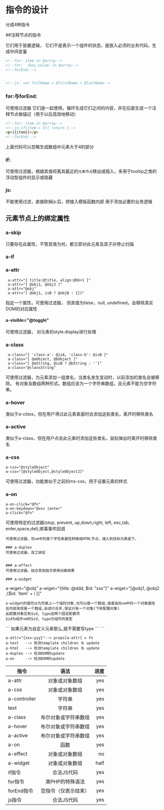 指令的设计
==========

分成4种指令

##注释节点的指令

它们用于放置逻辑， 它们不是表示一个组件的状态，是嵌入必须的业务代码，生成中间变量

```html
<!--for: item in @array-->
<!--for: （key,value）in @array-->
<!--forEnd:-->


<!--js: var fullName = @firstName + @lastName-->

```
### for:与forEnd:
可使用过滤器 它们是一起使用，循环生成它们之间的内容，并在后面生成一个注释节点做锚记（用于以后高效地移动）

```html
<!--for: item in @array-->
<!--js:if(item > 5){ return }-->
<p>{{item}}</p>
<!--forEnd:-->
```

上面代码可以忽略生成数组中元素大于4的部分

### if:
可使用过滤器，根据其值将离其最近的`元素节点`移出或插入，多用于tooltip之类的浮动型组件的显示或隐藏

### js:
不能使用过滤，直接砍掉js:后，拼接入模板函数内部
用于添加必要的业务逻辑


## 元素节点上的绑定属性

### a-skip
只要存在此属性，不管其值为何，都立即对此元素及其子孙停止扫描


### a-if


### a-attr
```
 a-attr="{ title:@title, align:@bb+1 }"
 a-attr="[ @obj1, @obj2 ]"
 a-attr="@obj"
 a-attr="[ @obj1, isB ? @objB : {}]"
```
指定一个属性，可使用过滤器， 但其值为false，null, undefined，会移除真实DOM的对应属性

#### a-visible="@toggle"
可使用过滤器， 对元素的style.display进行处理

### a-class
```
 a-class="{ 'class-a': @isA, 'class-b': @isB }"
 a-class="[ @aObject, @bObject ]"
 a-class="[ @aString, @isB ? @bString : '']"
 a-class="@classString"
```
可使用过滤器，为元素添加一组类名，当类名发生变动时，以前添加的类名会被移除。 有对象及数组两种形式。数组应该为一个字符串数组，且元素不能为空字符串。

### a-hover
类似于*a-class*，但在用户滑过此元素表面时会添加这些类名，离开时移除类名

### a-active

类似于a-class，但在用户点击此元素时添加这些类名，鼠标弹出时离开时移除类名

### a-css
```
a-css="@styleObject"
a-css="[@styleObject,@styleObject2]"
```
可使用过滤器，功能类似于之前的ms-css，用于设置元素的样式

### a-on
```
a-on-click="@fn"
a-on-keydown="@xxx |enter"
a-click="@fn"
```
可使用特定的过滤器(stop, prevent, up,down,right, left, esc,tab, enter,space,del),绑事事件回调

```
可使用过滤器，将vm中的某个字任串属性转换成HTML节点，插入到目标元素底下，

### a-duplex
可使用过滤器，双工绑定


### a-effect
可使用过滤器，结合其他指令使用动画效果

### a-widget
```
a-wiget="@obj"
a-wiget="{title: @ddd, $id: "sss"}"
a-wiget="[@obj1, @obj2 ,{$id: 'item' + i }]"
```
a-widget的值可以为页面上一个临时对象,也可以是一个数组,或者指向vm中的一个对象属性
在内部发现是一个数组,会进行合并,保证只有一个对象(下称配置对象)
此配置对象应有$id, type这两个固定配置项
$id为组件vm的$id, type为组件的类型 

```
<div ms-widget="{$id: @id, type:'panel',other:@param1}"></div>
```
如果元素为自定义元素那么,就不需要写type
```
<ms-panel ms-widget="{$id: @id,other:@param1}"></ms-panel>
```

```
a-attr="{xxx:yyy}"--> props[a-attr] = fn
a-text   --> 检测template children 与 update
a-html   --> 检测template children 与 update
a-duplex --> 检测DOM的update
a-on     --> 检测DOM的update
```


| 指令           | 语法               | 进度  |
| ------------- |:-----------------:| -----:|
| a-attr       | 对象或对象数组        | yes |
| a-css      | 对象或对象数组          | yes |
| a-controller | 字符串               | yes |
| text          | 字符串              | yes |
| a-class      | 布尔对象或字符串数组    | yes |
| a-hover      | 布尔对象或字符串数组    | yes |
| a-active     | 布尔对象或字符串数组    | yes |
| a-on         | 函数                | yes |
| a-effect     | 对象或对象数组        | no |
| a-widget     | 对象或对象数组        | half |
| if指令        |     合法JS代码        | yes |
| for指令       | 类PHP的特殊语法        | yes |
| forEnd指令    | 空指令（仅表示结束）     | yes|
| js指令        |  合法JS代码            | yes|